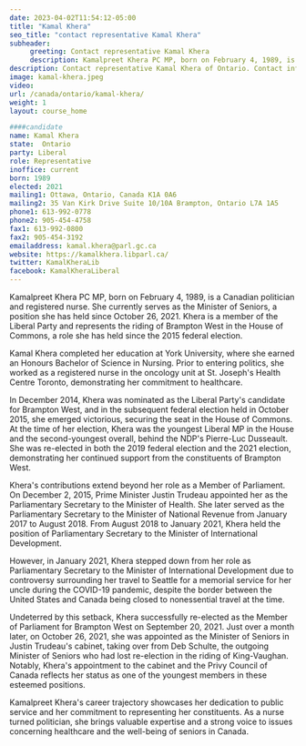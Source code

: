```yaml
---
date: 2023-04-02T11:54:12-05:00
title: "Kamal Khera"
seo_title: "contact representative Kamal Khera"
subheader:
     greeting: Contact representative Kamal Khera
     description: Kamalpreet Khera PC MP, born on February 4, 1989, is a Canadian politician and registered nurse.
description: Contact representative Kamal Khera of Ontario. Contact information for Kamal Khera includes email address, phone number, and mailing address.
image: kamal-khera.jpeg
video:
url: /canada/ontario/kamal-khera/
weight: 1
layout: course_home

####candidate
name: Kamal Khera
state:	Ontario
party: Liberal
role: Representative
inoffice: current
born: 1989
elected: 2021
mailing1: Ottawa, Ontario, Canada K1A 0A6
mailing2: 35 Van Kirk Drive Suite 10/10A Brampton, Ontario L7A 1A5
phone1: 613-992-0778
phone2: 905-454-4758
fax1: 613-992-0800
fax2: 905-454-3192
emailaddress: kamal.khera@parl.gc.ca
website: https://kamalkhera.libparl.ca/
twitter: KamalKheraLib
facebook: KamalKheraLiberal
---
```


Kamalpreet Khera PC MP, born on February 4, 1989, is a Canadian politician and registered nurse. She currently serves as the Minister of Seniors, a position she has held since October 26, 2021. Khera is a member of the Liberal Party and represents the riding of Brampton West in the House of Commons, a role she has held since the 2015 federal election.

Kamal Khera completed her education at York University, where she earned an Honours Bachelor of Science in Nursing. Prior to entering politics, she worked as a registered nurse in the oncology unit at St. Joseph's Health Centre Toronto, demonstrating her commitment to healthcare.

In December 2014, Khera was nominated as the Liberal Party's candidate for Brampton West, and in the subsequent federal election held in October 2015, she emerged victorious, securing the seat in the House of Commons. At the time of her election, Khera was the youngest Liberal MP in the House and the second-youngest overall, behind the NDP's Pierre-Luc Dusseault. She was re-elected in both the 2019 federal election and the 2021 election, demonstrating her continued support from the constituents of Brampton West.

Khera's contributions extend beyond her role as a Member of Parliament. On December 2, 2015, Prime Minister Justin Trudeau appointed her as the Parliamentary Secretary to the Minister of Health. She later served as the Parliamentary Secretary to the Minister of National Revenue from January 2017 to August 2018. From August 2018 to January 2021, Khera held the position of Parliamentary Secretary to the Minister of International Development.

However, in January 2021, Khera stepped down from her role as Parliamentary Secretary to the Minister of International Development due to controversy surrounding her travel to Seattle for a memorial service for her uncle during the COVID-19 pandemic, despite the border between the United States and Canada being closed to nonessential travel at the time.

Undeterred by this setback, Khera successfully re-elected as the Member of Parliament for Brampton West on September 20, 2021. Just over a month later, on October 26, 2021, she was appointed as the Minister of Seniors in Justin Trudeau's cabinet, taking over from Deb Schulte, the outgoing Minister of Seniors who had lost re-election in the riding of King-Vaughan. Notably, Khera's appointment to the cabinet and the Privy Council of Canada reflects her status as one of the youngest members in these esteemed positions.

Kamalpreet Khera's career trajectory showcases her dedication to public service and her commitment to representing her constituents. As a nurse turned politician, she brings valuable expertise and a strong voice to issues concerning healthcare and the well-being of seniors in Canada.
